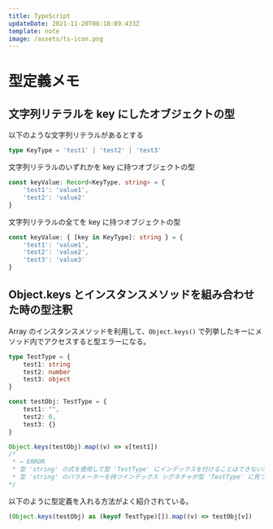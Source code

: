 ```yaml
---
title: TypeScript
updateDate: 2021-11-20T08:18:09.433Z
template: note
image: /assets/ts-icon.png
---
```

# 型定義メモ
## 文字列リテラルを key にしたオブジェクトの型
以下のような文字列リテラルがあるとする
```ts
type KeyType = 'test1' | 'test2' | 'test3'
```

文字列リテラルのいずれかを key に持つオブジェクトの型
```ts
const keyValue: Record<KeyType, string> = {
    'test1': 'value1',
    'test2': 'value2'
}
```

文字列リテラルの全てを key に持つオブジェクトの型
```ts
const keyValue: { [key in KeyType]: string } = {
    'test1': 'value1',
    'test2': 'value2',
    'test3': 'value3'
}
```

## Object.keys とインスタンスメソッドを組み合わせた時の型注釈
Array のインスタンスメソッドを利用して、`Object.keys()` で列挙したキーにメソッド内でアクセスすると型エラーになる。

```ts
type TestType = {
    test1: string
    test2: number
    test3: object
}

const testObj: TestType = {
    test1: "",
    test2: 0,
    test3: {}
}

Object.keys(testObj).map((v) => v[test1])
/*
 * → ERROR
 * 型 'string' の式を使用して型 'TestType' にインデックスを付けることはできないため、要素は暗黙的に 'any' 型になります。
 * 型 'string' のパラメーターを持つインデックス シグネチャが型 'TestType' に見つかりませんでした。ts(7053)
*/
```

以下のように型定義を入れる方法がよく紹介されている。

```ts
(Object.keys(testObj) as (keyof TestType)[]).map((v) => testObj[v])
```